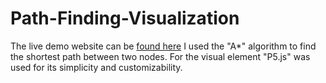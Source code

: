 # Path-Finding-Visualization
The live demo website can be [found here](https://mohammadmitwaly.github.io/Path-Finding-Visualization/)
I used the "A*" algorithm to find the shortest path between two nodes.
For the visual element "P5.js" was used for its simplicity and customizability.

